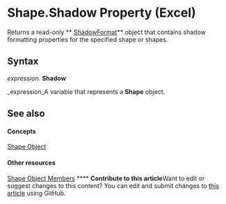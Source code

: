 
# Shape.Shadow Property (Excel)

Returns a read-only  ** [ShadowFormat](2566c68e-f8d6-badc-3ce9-b6ae5f9c1cc2.md)** object that contains shadow formatting properties for the specified shape or shapes.


## Syntax

 _expression_. **Shadow**

 _expression_A variable that represents a  **Shape** object.


## See also


#### Concepts


 [Shape Object](8f01fcd1-b7d9-5216-2de5-40fb6648a403.md)
#### Other resources


 [Shape Object Members](0fed7136-4228-6c32-507d-3bd36aa56d9a.md)
****   **Contribute to this article**Want to edit or suggest changes to this content? You can edit and submit changes to  [this article](https://github.com/jhershey00/VBA_Excel_Test/OpenXMLCon/articles/e44d59d4-5e85-3c78-b3a4-eabac9f2b86f.md) using GitHub.

